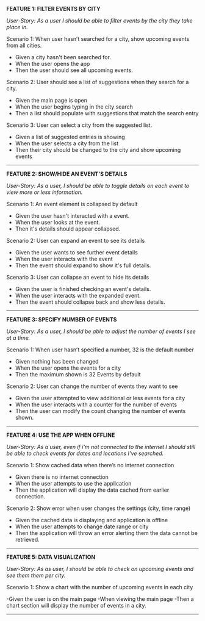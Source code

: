 **FEATURE 1: FILTER EVENTS BY CITY**

*User-Story: As a user I should be able to filter events by the city they take place in.*

Scenario 1: When user hasn’t searched for a city, show upcoming events from all cities.

- Given a city hasn't been searched for.
- When the user opens the app
- Then the user should see all upcoming events.


Scenario 2: User should see a list of suggestions when they search for a city.

- Given the main page is open
- When the user begins typing in the city search
- Then a list should populate with suggestions that match the search entry


Scenario 3: User can select a city from the suggested list.

- Given a list of suggested entries is showing
- When the user selects a city from the list
- Then their city should be changed to the city and show upcoming events

---

**FEATURE 2: SHOW/HIDE AN EVENT'S DETAILS**

*User-Story: As a user, I should be able to toggle details on each event to view more or less information.*

Scenario 1: An event element is collapsed by default

- Given the user hasn't interacted with a event.
- When the user looks at the event.
- Then it's details should appear collapsed.

Scenario 2: User can expand an event to see its details

- Given the user wants to see further event details
- When the user interacts with the event
- Then the event should expand to show it's full details.

Scenario 3: User can collapse an event to hide its details

- Given the user is finished checking an event's details.
- When the user interacts with the expanded event.
- Then the event should collapse back and show less details.

---

**FEATURE 3: SPECIFY NUMBER OF EVENTS**

*User-Story: As a user, I should be able to adjust the number of events I see at a time.*

Scenario 1: When user hasn’t specified a number, 32 is the default number

- Given nothing has been changed
- When the user opens the events for a city
- Then the maximum shown is 32 Events by default

Scenario 2: User can change the number of events they want to see

- Given the user attempted to view additional or less events for a city
- When the user interacts with a counter for the number of events
- Then the user can modify the count changing the number of events shown. 

---

**FEATURE 4: USE THE APP WHEN OFFLINE**

*User-Story: As a user, even if i'm not connected to the internet I should still be able to check events for dates and locations I've searched.*

Scenario 1: Show cached data when there’s no internet connection

- Given there is no internet connection
- When the user attempts to use the application
- Then the application will display the data cached from earlier connection.

Scenario 2: Show error when user changes the settings (city, time range)

- Given the cached data is displaying and application is offline
- When the user attempts to change date range or city
- Then the application will throw an error alerting them the data cannot be retrieved.

---

**FEATURE 5: DATA VISUALIZATION**

*User-Story: As as user, I should be able to check on upcoming events and see them them per city.*

Scenario 1: Show a chart with the number of upcoming events in each city

-Given the user is on the main page
-When viewing the main page
-Then a chart section will display the number of events in a city.

---
